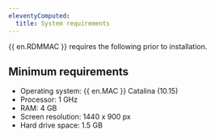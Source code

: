 ```yaml
---
eleventyComputed:
  title: System requirements
---
```

{{ en.RDMMAC }} requires the following prior to installation. 

## Minimum requirements 

* Operating system: {{ en.MAC }} Catalina (10.15) 
* Processor: 1 GHz 
* RAM: 4 GB 
* Screen resolution: 1440 x 900 px 
* Hard drive space: 1.5 GB 
